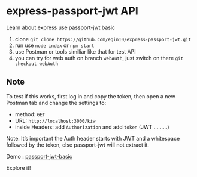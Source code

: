 # express-passport-jwt API
Learn about express use passport-jwt basic

1. clone `git clone https://github.com/egin10/express-passport-jwt.git`
2. run use `node index` or `npm start`
3. use Postman or tools similiar like that for test API
4. you can try for web auth on branch `webAuth`, just switch on there `git checkout webAuth`

Note
---
To test if this works, first log in and copy the token, then open a new Postman tab and change the settings to:

- method: `GET`
- URL: `http://localhost:3000/kiw`
- inside Headers: add `Authorization` and add `token` (JWT .........)

Note: It’s important the Auth header starts with JWT and a whitespace followed by the token, else passport-jwt will not extract it.

Demo : [passport-jwt-basic](https://passport-jwt-basic.herokuapp.com/)

Explore it!